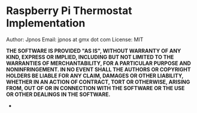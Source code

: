 # Raspberry Pi Thermostat Implementation

Author: 	Jpnos
Email:		jpnos at gmx dot com
License:	MIT

**THE SOFTWARE IS PROVIDED "AS IS", WITHOUT WARRANTY OF ANY KIND, EXPRESS OR IMPLIED, INCLUDING BUT NOT LIMITED TO THE WARRANTIES OF MERCHANTABILITY,
FOR A PARTICULAR PURPOSE AND NONINFRINGEMENT. IN NO EVENT SHALL THE AUTHORS OR COPYRIGHT HOLDERS BE LIABLE FOR ANY CLAIM, DAMAGES OR OTHER
LIABILITY, WHETHER IN AN ACTION OF CONTRACT, TORT OR OTHERWISE, ARISING FROM, OUT OF OR IN CONNECTION WITH THE SOFTWARE OR THE USE OR OTHER DEALINGS IN THE
SOFTWARE.**

-
